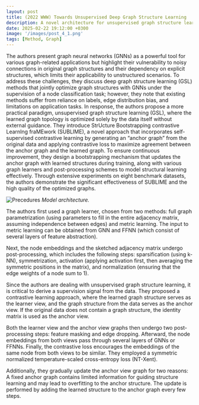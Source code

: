 ```yaml
---
layout: post
title: (2022 WWW) Towards Unsupervised Deep Graph Structure Learning
description: A novel architecture for unsupervised graph structure learning.
date: 2025-02-22 19:12:00 +0300
image: '/images/post_4_1.png'
tags: [Method, Graph]
---
```


The authors present graph neural networks (GNNs) as a powerful tool for various graph-related applications but highlight their vulnerability to noisy connections in original graph structures and their dependency on explicit structures, which limits their applicability to unstructured scenarios. To address these challenges, they discuss deep graph structure learning (GSL) methods that jointly optimize graph structures with GNNs under the supervision of a node classification task; however, they note that existing methods suffer from reliance on labels, edge distribution bias, and limitations on application tasks. In response, the authors propose a more practical paradigm, unsupervised graph structure learning (GSL), where the learned graph topology is optimized solely by the data itself without external guidance. They introduce StrUcture Bootstrapping contrastive LearnIng fraMEwork (SUBLIME), a novel approach that incorporates self-supervised contrastive learning by generating an “anchor graph” from the original data and applying contrastive loss to maximize agreement between the anchor graph and the learned graph. To ensure continuous improvement, they design a bootstrapping mechanism that updates the anchor graph with learned structures during training, along with various graph learners and post-processing schemes to model structural learning effectively. Through extensive experiments on eight benchmark datasets, the authors demonstrate the significant effectiveness of SUBLIME and the high quality of the optimized graphs.

![Precedures]({{site.baseurl}}/images/post_4_1.png)
*Model architecture.*

The authors first used a graph learner, chosen from two methods: full graph parametrization (using parameters to fill in the entire adjacency matrix, assuming independence between edges) and metric learning. The input to metric learning can be obtained from GNN and FFNN (which consist of several layers of feature abstraction).

Next, the node embeddings and the sketched adjacency matrix undergo post-processing, which includes the following steps: sparsification (using k-NN), symmetrization, activation (applying activation first, then averaging the symmetric positions in the matrix), and normalization (ensuring that the edge weights of a node sum to 1).

Since the authors are dealing with unsupervised graph structure learning, it is critical to derive a supervision signal from the data. They proposed a contrastive learning approach, where the learned graph structure serves as the learner view, and the graph structure from the data serves as the anchor view. If the original data does not contain a graph structure, the identity matrix is used as the anchor view.

Both the learner view and the anchor view graphs then undergo two post-processing steps: feature masking and edge dropping. Afterward, the node embeddings from both views pass through several layers of GNNs or FFNNs. Finally, the contrastive loss encourages the embeddings of the same node from both views to be similar. They employed a symmetric normalized temperature-scaled cross-entropy loss (NT-Xent).

Additionally, they gradually update the anchor view graph for two reasons: A fixed anchor graph contains limited information for guiding structure learning and may lead to overfitting to the anchor structure. The update is performed by adding the learned structure to the anchor graph every few steps.
